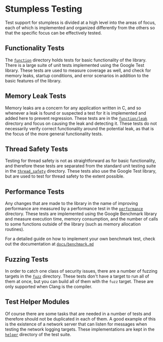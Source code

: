 # Stumpless Testing
Test support for stumpless is divided at a high level into the areas of focus,
each of which is implemented and organized differently from the others so that
the specific focus can be effectively tested.


## Functionality Tests
The [`function`](./function) directory holds tests for basic functionality of
the library. There is a large suite of unit tests implemented using the Google
Test library. These tests are used to measure coverage as well, and check for
memory leaks, startup conditions, and error scenarios in addition to the basic
features of the library.


## Memory Leak Tests
Memory leaks are a concern for any application written in C, and so whenever a
leak is found or suspected a test for it is implemented and added here to
prevent regression. These tests are in the [`function/leak`](./function/leak)
directory and focus on causing the leak and detecting it. These tests do not
necessarily verify correct functionality around the potential leak, as that is
the focus of the more general functionality tests.


## Thread Safety Tests
Testing for thread safety is not as straightforward as for basic functionality,
and therefore these tests are separated from the standard unit testing suite in
the [`thread_safety`](./thread_safety) directory. These tests also use the
Google Test library, but are used to test for thread safety to the extent
possible.


## Performance Tests
Any changes that are made to the library in the name of improving performance
are measured by a performance test in the [`performance`](./performance)
directory. These tests are implemented using the Google Benchmark library and
measure execution time, memory consumption, and the number of calls to some
functions outside of the library (such as memory allocation routines).

For a detailed guide on how to implement your own benchmark test, check out
the documentation at [`docs/benchmark.md`](../docs/benchmark.md)


## Fuzzing Tests
In order to catch one class of security issues, there are a number of fuzzing
targets in the [`fuzz`](./fuzz) directory. These tests don't have a target to
run all of them at once, but you can build all of them with the `fuzz` target.
These are only supported when Clang is the compiler.


## Test Helper Modules
Of course there are some tasks that are needed in a number of tests and
therefore should not be duplicated in each of them. A good example of this is
the existence of a network server that can listen for messages when testing
the network logging targets. These implementations are kept in the
[`helper`](./helper) directory of the test suite.

